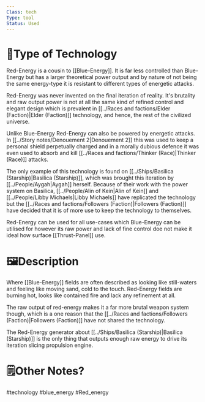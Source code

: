 ```yaml
---
Class: tech
Type: tool
Status: Used
---
```

# 🔧Type of Technology
Red-Energy is a cousin to [[Blue-Energy]]. It is far less controlled than Blue-Energy but has a larger theoretical power output and by nature of not being the same energy-type it is resistant to different types of energetic attacks. 

Red-Energy  was never invented on the final iteration of reality. It's brutality and raw output power is not at all the same kind of refined control and elegant design which is prevalent in [[../Races and factions/Elder (Faction)|Elder (Faction)]] technology, and hence, the rest of the civilized universe.  

Unlike Blue-Energy Red-Energy can also be powered by energetic attacks. In [[../Story notes/Denouement 2|Denouement 2]] this was used to keep a personal shield perpetually charged and in a morally dubious defence it was even used to absorb and kill [[../Races and factions/Thinker (Race)|Thinker (Race)]] attacks. 

The only example of this technology is found on [[../Ships/Basilica (Starship)|Basilica (Starship)]], which was brought this iteration by [[../People/Aygah|Aygah]] herself. Because of their work with the power system on Basilica, [[../People/Alin of Kein|Alin of Kein]] and [[../People/Libby Michaels|Libby Michaels]] have replicated the technology but the [[../Races and factions/Followers (Faction)|Followers (Faction)]] have decided that it is of more use to keep the technology to themselves. 

Red-Energy  can be used for all use-cases which Blue-Energy can be utilised for however its raw power and lack of fine control doe not make it ideal how surface [[Thrust-Panel]] use. 

# **🖼️Description** 
Where [[Blue-Energy]] fields are often described as looking like still-waters and feeling like moving sand, cold to the touch. Red-Energy  fields are burning hot, looks like contained fire and lack any refinement at all.

The raw output of red-energy makes it a far more brutal weapon system though, which is a one reason that the [[../Races and factions/Followers (Faction)|Followers (Faction)]] have not shared the technology.

The Red-Energy generator about [[../Ships/Basilica (Starship)|Basilica (Starship)]] is the only thing that outputs enough raw energy to drive its iteration slicing propulsion engine. 

# 🗒️Other Notes?


#technology #blue_energy #Red_energy 